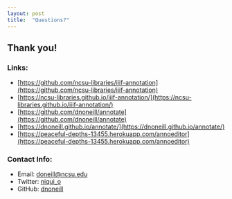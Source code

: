 ```yaml
---
layout: post
title:  "Questions?"
---
```


## Thank you!

### Links:
* [https://github.com/ncsu-libraries/iiif-annotation](https://github.com/ncsu-libraries/iiif-annotation)
* [https://ncsu-libraries.github.io/iiif-annotation/](https://ncsu-libraries.github.io/iiif-annotation/)
* [https://github.com/dnoneill/annotate](https://github.com/dnoneill/annotate)
* [https://dnoneill.github.io/annotate/](https://dnoneill.github.io/annotate/)
* [https://peaceful-depths-13455.herokuapp.com/annoeditor](https://peaceful-depths-13455.herokuapp.com/annoeditor)

### Contact Info:
* Email: doneill@ncsu.edu
* Twitter: [niqui_o](https://twitter.com/niqui_o)
* GitHub: [dnoneill](https://github.com/dnoneill)
